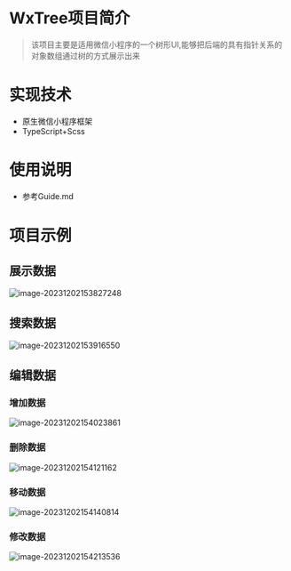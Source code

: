 # WxTree项目简介

> 该项目主要是适用微信小程序的一个树形UI,能够把后端的具有指针关系的对象数组通过树的方式展示出来



# 实现技术

+ 原生微信小程序框架
+ TypeScript+Scss

# 使用说明

+ 参考Guide.md

# 项目示例

## 展示数据

![image-20231202153827248](images.assets/image-20231202153827248.png)

## 搜索数据

![image-20231202153916550](images.assets/image-20231202153916550.png)

## 编辑数据

### 增加数据

![image-20231202154023861](images.assets/image-20231202154023861.png)

### 删除数据

![image-20231202154121162](images.assets/image-20231202154121162.png)

### 移动数据

![image-20231202154140814](images.assets/image-20231202154140814.png)

### 修改数据

![image-20231202154213536](images.assets/image-20231202154213536.png)